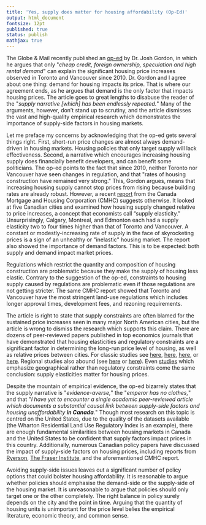 ```yaml
---
title: 'Yes, supply does matter for housing affordability (Op-Ed)'
output: html_document
fontsize: 12pt
published: true
status: publish
mathjax: true
---
```


The Globe & Mail recently published an [op-ed](https://www.theglobeandmail.com/opinion/article-the-supply-crisis-in-canadas-housing-market-isnt-backed-up-by-the/) by Dr. Josh Gordon, in which he argues that only "*cheap credit, foreign ownership, speculation and high rental demand*" can explain the significant housing price increases observed in Toronto and Vancouver since 2010. Dr. Gordon and I agree about one thing: demand for housing impacts its price. That is where our agreement ends, as he argues that demand is the only factor that impacts housing prices. The article goes to great lengths to disabuse the reader of the "*supply narrative \[which\] has been endlessly repeated.*" Many of the arguments, however, don’t stand up to scrutiny, and the article dismisses the vast and high-quality empirical research which demonstrates the importance of supply-side factors in housing markets.

Let me preface my concerns by acknowledging that the op-ed gets several things right. First, short-run price changes are almost always demand-driven in housing markets. Housing policies that only target supply will lack effectiveness. Second, a narrative which encourages increasing housing supply does financially benefit developers, and can benefit some politicians.
The op-ed points to the fact that since 2010, neither Toronto nor Vancouver have seen changes in regulation, and that "rates of housing construction have remained very strong." This, Gordon argues, means that increasing housing supply cannot stop prices from rising because building rates are already robust. However, a recent [report](https://www.cmhc-schl.gc.ca/en/data-and-research/publications-and-reports/examining-escalating-house-prices-in-large-canadian-metropolitan-centres) from the Canada Mortgage and Housing Corporation (CMHC) suggests otherwise. It looked at five Canadian cities and examined how housing supply changed relative to price increases, a concept that economists call “supply elasticity.” Unsurprisingly, Calgary, Montreal, and Edmonton each had a supply elasticity two to four times higher than that of Toronto and Vancouver. A constant or modestly-increasing rate of supply in the face of skyrocketing prices is a sign of an unhealthy or "inelastic" housing market. The report also showed the importance of demand factors. This is to be expected: both supply and demand impact market prices.

Regulations which restrict the quantity and composition of housing construction are problematic because they make the supply of housing less elastic. Contrary to the suggestion of the op-ed, constraints to housing supply caused by regulations are problematic even if those regulations are not getting stricter. The same CMHC report showed that Toronto and Vancouver have the most stringent land-use regulations which includes longer approval times, development fees, and rezoning requirements. 

The article is right to state that supply constraints are often blamed for the sustained price increases seen in many major North American cities, but the article is wrong to dismiss the research which supports this claim. There are dozens of peer-reviewed papers published in top economics journals that have demonstrated that housing elasticities and regulatory constraints are a significant factor in determining the long-run price level of housing, as well as relative prices between cities. For classic studies see [here](https://www.nber.org/papers/w10124), [here](https://www.aeaweb.org/articles?id=10.1257/mac.20170388), [here](https://papers.ssrn.com/sol3/papers.cfm?abstract_id=930200), or [here](https://www.sciencedirect.com/science/article/abs/pii/S0094119007001180). Regional studies also abound (see [here](https://www.sciencedirect.com/science/article/abs/pii/S016604621100072X) or [here](https://www.sciencedirect.com/science/article/abs/pii/S0094119008000582)). Even [studies](https://academic.oup.com/qje/article-abstract/125/3/1253/1903664?redirectedFrom=fulltext) which emphasize geographical rather than regulatory constraints come the same conclusion: supply elasticities matter for housing prices. 

Despite the mountain of empirical evidence, the op-ed bizarrely states that the supply narrative is "*evidence-averse,*" the "*emperor has no clothes,*" and that "*I have yet to encounter a single academic peer-reviewed article which documents a substantial causal link between supply-side factors and housing unaffordability **in Canada**.*" Though most research on this topic is centred on the United States, due to the quality of the datasets available (the Wharton Residential Land Use Regulatory Index is an example), there are enough fundamental similarities between housing markets in Canada and the United States to be confident that supply factors impact prices in this country. Additionally, numerous Canadian policy papers have discussed the impact of supply-side factors on housing prices, including reports from [Ryerson](https://tinyurl.com/y4l5fpao), [The Fraser Institute](https://tinyurl.com/yyqcr5bm), and the aforementioned CMHC report.  

Avoiding supply-side issues leaves out a significant number of policy options that could bolster housing affordability. It is reasonable to argue whether policies should emphasise the demand-side or the supply-side of the housing market. It is unreasonable to argue that policies should only target one or the other completely. The right balance in policy surely depends on the city and the point in time. Arguing that the quantity of housing units is unimportant for the price level belies the empirical literature, economic theory, and common sense.
